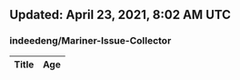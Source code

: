 ## Updated: April 23, 2021, 8:02 AM UTC


### indeedeng/Mariner-Issue-Collector
|**Title**|**Age**|
|:----|:----|